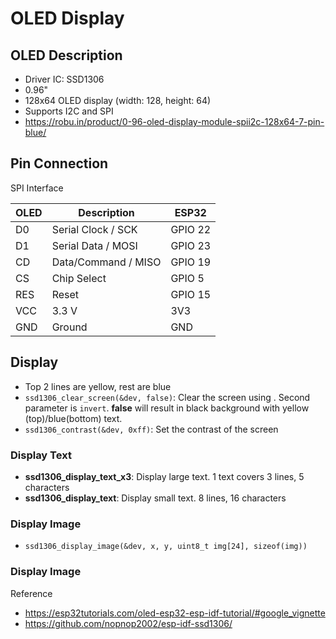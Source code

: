 # OLED Display

## OLED Description
- Driver IC: SSD1306
- 0.96"
- 128x64 OLED display (width: 128, height: 64) 
- Supports I2C and SPI
- https://robu.in/product/0-96-oled-display-module-spii2c-128x64-7-pin-blue/

## Pin Connection
SPI Interface

OLED|Description|ESP32
----|-----------|-----
D0|Serial Clock / SCK | GPIO 22
D1|Serial Data / MOSI | GPIO 23
CD|Data/Command / MISO| GPIO 19
CS|Chip Select | GPIO 5
RES|Reset | GPIO 15
VCC|3.3 V | 3V3
GND|Ground|GND

## Display

- Top 2 lines are yellow, rest are blue
- `ssd1306_clear_screen(&dev, false)`: Clear the screen using . Second parameter is `invert`. **false** will result in black background with yellow (top)/blue(bottom) text.
- `ssd1306_contrast(&dev, 0xff)`: Set the contrast of the screen

### Display Text
- **ssd1306_display_text_x3**: Display large text. 1 text covers 3 lines, 5 characters
- **ssd1306_display_text**: Display small text. 8 lines, 16 characters

### Display Image
- `ssd1306_display_image(&dev, x, y, uint8_t img[24], sizeof(img))`

### Display Image




Reference
- https://esp32tutorials.com/oled-esp32-esp-idf-tutorial/#google_vignette
- https://github.com/nopnop2002/esp-idf-ssd1306/
